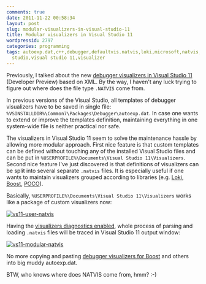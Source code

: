 ```yaml
---
comments: true
date: 2011-11-22 00:58:34
layout: post
slug: modular-visualizers-in-visual-studio-11
title: Modular visualizers in Visual Studio 11
wordpressid: 2797
categories: programming
tags: autoexp.dat,c++,debugger,defaultvis.natvis,loki,microsoft,natvis,poco,visual
  studio,visual studio 11,visualizer
---
```


Previously, I talked about the new [debugger visualizers in Visual Studio 11](/?p=2289) (Developer Preview) based on XML. By the way, I haven't any luck trying to figure out where does the file type `.NATVIS` come from.





In previous versions of the Visual Studio, all templates of debugger visualizers have to be saved in single file: `%VSINSTALLDIR%\Common7\Packages\Debugger\autoexp.dat`. In case one wants to extend or improve the templates definition, maintaining everything in one system-wide file is neither practical nor safe.





The visualizers in Visual Studio 11 seem to solve the maintenance hassle by allowing more modular approach. First nice feature is that custom templates can be defined without touching any of the installed Visual Studio files and can be put in `%USERPROFILE%\Documents\Visual Studio 11\Visualizers`. Second nice feature I've just discovered is that definitions of visualizers can be split into several separate `.natvis` files. It is especially useful if one wants to maintain visualizers grouped according to libraries (e.g. [Loki](http://loki-lib.sourceforge.net/), [Boost](http://www.boost.org), [POCO](http://pocoproject.org)).





Basically, `%USERPROFILE%\Documents\Visual Studio 11\Visualizers` works like a package of custom visualizers now:





[![vs11-user-natvis](http://farm7.staticflickr.com/6223/6379533713_9362254f30_o.png)](http://www.flickr.com/photos/mloskot/6379533713/)





Having the [visualizers diagnostics enabled](/?p=2781), whole process of parsing and loading `.natvis` files will be traced in Visual Studio 11 output window:





[![vs11-modular-natvis](http://farm7.staticflickr.com/6037/6379627735_e6388b61b2_z.jpg)](http://www.flickr.com/photos/mloskot/6379627735/)





No more copying and pasting [debugger visualizers for Boost](https://svn.boost.org/trac/boost/wiki/DebuggerVisualizers) and others into big muddy autoexp.dat.





BTW, who knows where does NATVIS come from, hmm? :-)
